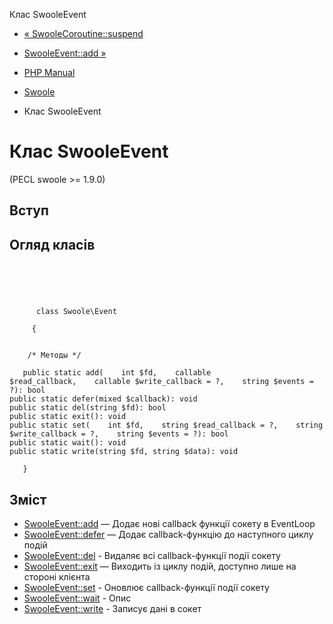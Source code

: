 Клас SwooleEvent

-   [« SwooleCoroutine::suspend](swoole-coroutine.suspend.html)
    
-   [SwooleEvent::add »](swoole-event.add.html)
    
-   [PHP Manual](index.md)
    
-   [Swoole](book.swoole.md)
    
-   Клас SwooleEvent
    

# Клас SwooleEvent

(PECL swoole >= 1.9.0)

## Вступ

## Огляд класів

```classsynopsis



    
     
      class Swoole\Event
     
     {


    /* Методы */
    
   public static add(    int $fd,    callable $read_callback,    callable $write_callback = ?,    string $events = ?): bool
public static defer(mixed $callback): void
public static del(string $fd): bool
public static exit(): void
public static set(    int $fd,    string $read_callback = ?,    string $write_callback = ?,    string $events = ?): bool
public static wait(): void
public static write(string $fd, string $data): void

   }
```

## Зміст

-   [SwooleEvent::add](swoole-event.add.html) — Додає нові callback функції сокету в EventLoop
-   [SwooleEvent::defer](swoole-event.defer.html) — Додає callback-функцію до наступного циклу подій
-   [SwooleEvent::del](swoole-event.del.html) - Видаляє всі callback-функції події сокету
-   [SwooleEvent::exit](swoole-event.exit.html) — Виходить із циклу подій, доступно лише на стороні клієнта
-   [SwooleEvent::set](swoole-event.set.html) - Оновлює callback-функції події сокету
-   [SwooleEvent::wait](swoole-event.wait.html) - Опис
-   [SwooleEvent::write](swoole-event.write.html) - Записує дані в сокет